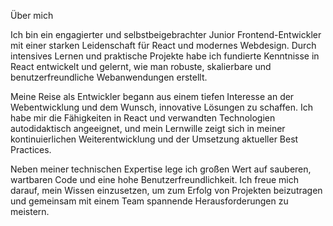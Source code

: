 Über mich

Ich bin ein engagierter und selbstbeigebrachter Junior Frontend-Entwickler mit einer starken Leidenschaft für React und modernes Webdesign. Durch intensives Lernen und praktische Projekte habe ich fundierte Kenntnisse in React entwickelt und gelernt, wie man robuste, skalierbare und benutzerfreundliche Webanwendungen erstellt.

Meine Reise als Entwickler begann aus einem tiefen Interesse an der Webentwicklung und dem Wunsch, innovative Lösungen zu schaffen. Ich habe mir die Fähigkeiten in React und verwandten Technologien autodidaktisch angeeignet, und mein Lernwille zeigt sich in meiner kontinuierlichen Weiterentwicklung und der Umsetzung aktueller Best Practices.

Neben meiner technischen Expertise lege ich großen Wert auf sauberen, wartbaren Code und eine hohe Benutzerfreundlichkeit. Ich freue mich darauf, mein Wissen einzusetzen, um zum Erfolg von Projekten beizutragen und gemeinsam mit einem Team spannende Herausforderungen zu meistern.
